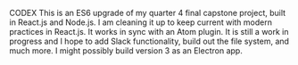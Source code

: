 CODEX
This is an ES6 upgrade of my quarter 4 final capstone project, built in React.js and Node.js. I am cleaning it up to keep current with modern practices in React.js. It works in sync with an Atom plugin. It is still a work in progress and I hope to add Slack functionality, build out the file system, and much more. I might possibly build version 3 as an Electron app.
